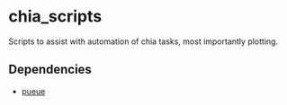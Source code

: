 # chia_scripts
Scripts to assist with automation of chia tasks, most importantly plotting.

## Dependencies
- [pueue]()
